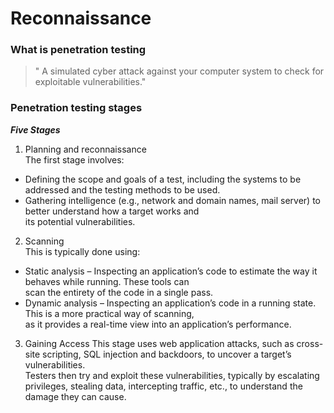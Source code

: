 # Reconnaissance
### What is penetration testing
> " A simulated cyber attack against your computer system to check for exploitable vulnerabilities."

### Penetration testing stages
***Five Stages***
1. Planning and reconnaissance  
The first stage involves:
* Defining the scope and goals of a test, including the systems to be addressed and the testing methods to be used.  
* Gathering intelligence (e.g., network and domain names, mail server) to better understand how a target works and   
its potential vulnerabilities.  

2. Scanning  
This is typically done using:  
* Static analysis – Inspecting an application’s code to estimate the way it behaves while running. These tools can   
scan the entirety of the code in a single pass.  
* Dynamic analysis – Inspecting an application’s code in a running state. This is a more practical way of scanning,   
as it provides a real-time view into an application’s performance.  

3. Gaining Access
This stage uses web application attacks, such as cross-site scripting, SQL injection and backdoors, to uncover a target’s       
vulnerabilities.     
Testers then try and exploit these vulnerabilities, typically by escalating privileges, stealing data, intercepting traffic, etc., to understand the damage they can cause.
